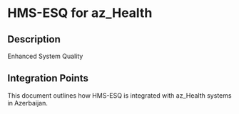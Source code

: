 # HMS-ESQ for az_Health

## Description

Enhanced System Quality

## Integration Points

This document outlines how HMS-ESQ is integrated with az_Health systems in Azerbaijan.
